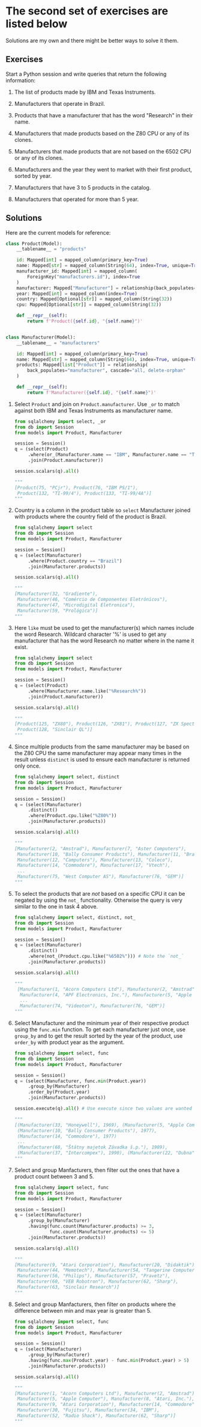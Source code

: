 # The second set of exercises are listed below

Solutions are my own and there might be better ways to solve it them.

## Exercises

Start a Python session and write queries that return the following information:

1. The list of products made by IBM and Texas Instruments.

2. Manufacturers that operate in Brazil.

3. Products that have a manufacturer that has the word "Research" in their name.

4. Manufacturers that made products based on the Z80 CPU or any of its clones.

5. Manufacturers that made products that are not based on the 6502 CPU or any
   of its clones.

6. Manufacturers and the year they went to market with their first product,
   sorted by year.

7. Manufacturers that have 3 to 5 products in the catalog.

8. Manufacturers that operated for more than 5 year.

## Solutions

Here are the current models for reference:

```python
class Product(Model):
    __tablename__ = "products"

    id: Mapped[int] = mapped_column(primary_key=True)  
    name: Mapped[str] = mapped_column(String(64), index=True, unique=True)
    manufacturer_id: Mapped[int] = mapped_column(
        ForeignKey("manufacturers.id"), index=True
    )
    manufacturer: Mapped["Manufacturer"] = relationship(back_populates="products")
    year: Mapped[int] = mapped_column(index=True)
    country: Mapped[Optional[str]] = mapped_column(String(32))
    cpu: Mapped[Optional[str]] = mapped_column(String(32))

    def __repr__(self):
        return f'Product({self.id}, "{self.name}")'


class Manufacturer(Model):
    __tablename__ = "manufacturers"

    id: Mapped[int] = mapped_column(primary_key=True)
    name: Mapped[str] = mapped_column(String(64), index=True, unique=True)
    products: Mapped[list["Product"]] = relationship(
        back_populates="manufacturer", cascade="all, delete-orphan"
    )

    def __repr__(self):
        return f'Manufacturer({self.id}, "{self.name}")'
```

1. Select `Product` and join on `Product.manufacturer`. Use `_or` to match against
   both IBM and Texas Instruments as manufacturer name.

    ```python
    from sqlalchemy import select, _or
    from db import Session
    from models import Product, Manufacturer

    session = Session()
    q = (select(Product)
         .where(or_(Manufacturer.name == "IBM", Manufacturer.name == "Texas Instruments"))
         .join(Product.manufacturer))

    session.scalars(q).all()

    """
    [Product(75, "PCjr"), Product(76, "IBM PS/1"),
     Product(132, "TI-99/4"), Product(133, "TI-99/4A")]
    """
    ```

2. Country is a column in the product table so `select` Manufacturer joined with
   products where the country field of the product is Brazil.

   ```python
   from sqlalchemy import select
   from db import Session
   from models import Product, Manufacturer

   session = Session()
   q = (select(Manufacturer)
        .where(Product.country == "Brazil")
        .join(Manufacturer.products))

   session.scalars(q).all()

   """
   [Manufacturer(32, "Gradiente"),
    Manufacturer(46, "Comércio de Componentes Eletrônicos"),
    Manufacturer(47, "Microdigital Eletronica"),
    Manufacturer(59, "Prológica")]
   """
   ```

3. Here `like` must be used to get the manufacturer(s) which names include the
   word Research. Wildcard character '%' is used to get any manufacturer that
   has the word Research no matter where in the name it exist.

   ```python
   from sqlalchemy import select
   from db import Session
   from models import Product, Manufacturer

   session = Session()
   q = (select(Product)
        .where(Manufacturer.name.like("%Research%"))
        .join(Product.manufacturer))

   session.scalars(q).all()

   """
   [Product(125, "ZX80"), Product(126, "ZX81"), Product(127, "ZX Spectrum"),
    Product(128, "Sinclair QL")]
   """
   ```

4. Since multiple products from the same manufacturer may be based on the Z80
   CPU the same manufacturer may appear many times in the result unless `distinct`
   is used to ensure each manufacturer is returned only once.

   ```python
   from sqlalchemy import select, distinct
   from db import Session
   from models import Product, Manufacturer

   session = Session()
   q = (select(Manufacturer)
        .distinct()
        .where(Product.cpu.like("%Z80%"))
        .join(Manufacturer.products))

   session.scalars(q).all()

   """
   [Manufacturer(2, "Amstrad"), Manufacturer(7, "Aster Computers"),
    Manufacturer(10, "Bally Consumer Products"), Manufacturer(11, "Brasov Computer"),
    Manufacturer(12, "Camputers"), Manufacturer(13, "Coleco"),
    Manufacturer(14, "Commodore"), Manufacturer(17, "Vtech"),
    ...
    Manufacturer(75, "West Computer AS"), Manufacturer(76, "GEM")]
   """
   ```

5. To select the products that are _not_ based on a specific CPU it can be
   negated by using the `not_` functionality. Otherwise the query is very
   similar to the one in task 4 above.

   ```python
   from sqlalchemy import select, distinct, not_
   from db import Session
   from models import Product, Manufacturer

   session = Session()
   q = (select(Manufacturer)
        .distinct()
        .where(not_(Product.cpu.like("%6502%"))) # Note the `not_`
        .join(Manufacturer.products))

   session.scalars(q).all()

   """
    [Manufacturer(1, "Acorn Computers Ltd"), Manufacturer(2, "Amstrad"),
     Manufacturer(4, "APF Electronics, Inc."), Manufacturer(5, "Apple Computer"),
     ...
     Manufacturer(74, "Videoton"), Manufacturer(76, "GEM")]
   """
   ```

6. Select Manufacturer and the minimum year of their respective product using
   the `func.min` function. To get each manufacturer just once, use `group_by`
   and to get the result sorted by the year of the product, use `order_by` with
   product year as the argument.

   ```python
   from sqlalchemy import select, func
   from db import Session
   from models import Product, Manufacturer

   session = Session()
   q = (select(Manufacturer, func.min(Product.year))
        .group_by(Manufacturer)
        .order_by(Product.year)
        .join(Manufacturer.products))

   session.execute(q).all() # Use execute since two values are wanted

   """
   [(Manufacturer(33, "Honeywell"), 1969), (Manufacturer(5, "Apple Computer"), 1977),
    (Manufacturer(10, "Bally Consumer Products"), 1977),
    (Manufacturer(14, "Commodore"), 1977)
    ...
    (Manufacturer(68, "Štátny majetok Závadka š.p."), 1989),
    (Manufacturer(37, "Intercompex"), 1990), (Manufacturer(22, "Dubna"), 1991)]
   """
   ```

7. Select and group Manfacturers, then filter out the ones that have a product
   count between 3 and 5.

   ```python
   from sqlalchemy import select, func
   from db import Session
   from models import Product, Manufacturer

   session = Session()
   q = (select(Manufacturer)
        .group_by(Manufacturer)
        .having(func.count(Manufacturer.products) >= 3,
                func.count(Manufacturer.products) <= 5)
        .join(Manufacturer.products))

   session.scalars(q).all()

   """
   [Manufacturer(9, "Atari Corporation"), Manufacturer(20, "Didaktik"),
    Manufacturer(44, "Memotech"), Manufacturer(54, "Tangerine Computer Systems"),
    Manufacturer(56, "Philips"), Manufacturer(57, "Pravetz"),
    Manufacturer(60, "VEB Robotron"), Manufacturer(62, "Sharp"),
    Manufacturer(63, "Sinclair Research")]
   """
   ```

8. Select and group Manfacturers, then filter on products where the difference
   between min and max year is greater than 5.

   ```python
   from sqlalchemy import select, func
   from db import Session
   from models import Product, Manufacturer

   session = Session()
   q = (select(Manufacturer)
        .group_by(Manufacturer)
        .having(func.max(Product.year) - func.min(Product.year) > 5)
        .join(Manufacturer.products))

   session.scalars(q).all()

   """
   [Manufacturer(1, "Acorn Computers Ltd"), Manufacturer(2, "Amstrad"),
    Manufacturer(5, "Apple Computer"), Manufacturer(8, "Atari, Inc."),
    Manufacturer(9, "Atari Corporation"), Manufacturer(14, "Commodore"),
    Manufacturer(30, "Fujitsu"), Manufacturer(34, "IBM"),
    Manufacturer(52, "Radio Shack"), Manufacturer(62, "Sharp")]
   """
   ```
